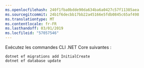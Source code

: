```yaml
---
ms.openlocfilehash: 240f1fba0bdde90da634ba6a0427c57f11385aea
ms.sourcegitcommit: 24b1f6decbb17bb22a45166e5fdb0845c65af498
ms.translationtype: MT
ms.contentlocale: fr-FR
ms.lasthandoff: 03/01/2019
ms.locfileid: "57057546"
---
```


Exécutez les commandes CLI .NET Core suivantes :

```console
dotnet ef migrations add InitialCreate
dotnet ef database update
```